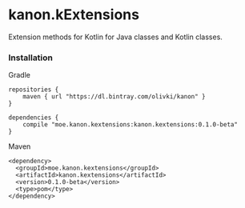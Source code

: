 # kanon.kExtensions

Extension methods for Kotlin for Java classes and Kotlin classes.

### Installation

Gradle

```
repositories {
    maven { url "https://dl.bintray.com/olivki/kanon" }
}

dependencies {
    compile "moe.kanon.kextensions:kanon.kextensions:0.1.0-beta"
}
```

Maven

```
<dependency>
  <groupId>moe.kanon.kextensions</groupId>
  <artifactId>kanon.kextensions</artifactId>
  <version>0.1.0-beta</version>
  <type>pom</type>
</dependency>
```